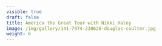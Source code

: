 ```yaml
---
visible: true
draft: false
title: America the Great Tour with Nikki Haley
image: /img/gallery/141-7974-230628-douglas-coulter.jpg
weight: 6
---
```

